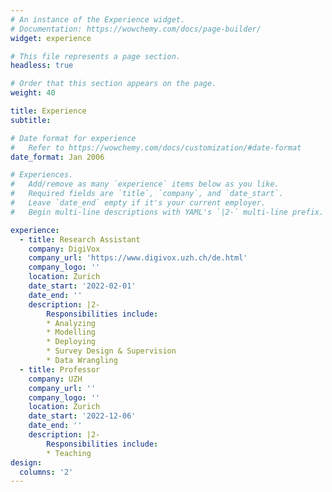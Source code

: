 ```yaml
---
# An instance of the Experience widget.
# Documentation: https://wowchemy.com/docs/page-builder/
widget: experience

# This file represents a page section.
headless: true

# Order that this section appears on the page.
weight: 40

title: Experience
subtitle:

# Date format for experience
#   Refer to https://wowchemy.com/docs/customization/#date-format
date_format: Jan 2006

# Experiences.
#   Add/remove as many `experience` items below as you like.
#   Required fields are `title`, `company`, and `date_start`.
#   Leave `date_end` empty if it's your current employer.
#   Begin multi-line descriptions with YAML's `|2-` multi-line prefix.

experience:
  - title: Research Assistant
    company: DigiVox
    company_url: 'https://www.digivox.uzh.ch/de.html'
    company_logo: ''
    location: Zurich
    date_start: '2022-02-01'
    date_end: ''
    description: |2-
        Responsibilities include:
        * Analyzing
        * Modelling
        * Deploying
        * Survey Design & Supervision
        * Data Wrangling
  - title: Professor
    company: UZH
    company_url: ''
    company_logo: ''
    location: Zurich
    date_start: '2022-12-06'
    date_end: ''
    description: |2-
        Responsibilities include:
        * Teaching
design:
  columns: '2'
---
```


